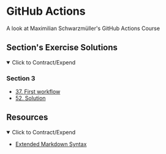 # GitHub Actions

A look at Maximilian Schwarzmüller's GitHub Actions Course

## Section's Exercise Solutions

<details open>
  <summary>Click to Contract/Expend</summary>
  
  ### Section 3 
  
  - [37. First workflow](https://github.com/ricdev/github-actions/tree/section-3_37-first_workflow)
  - [52. Solution](https://github.com/ricdev/github-actions/compare/section-3_52-solution?expand=1)

</details>


## Resources

<details open>
  <summary>Click to Contract/Expend</summary>
  
  - [Extended Markdown Syntax](https://www.markdownguide.org/extended-syntax/)

</details>
